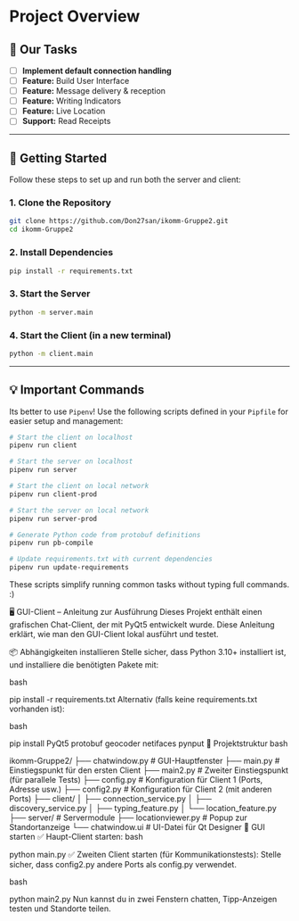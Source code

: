 # Project Overview

## 🚀 Our Tasks

- [ ] **Implement default connection handling**
- [ ] **Feature:** Build User Interface
- [ ] **Feature:** Message delivery & reception
- [ ] **Feature:** Writing Indicators
- [ ] **Feature:** Live Location
- [ ] **Support:** Read Receipts

---

## 📝 Getting Started

Follow these steps to set up and run both the server and client:

### 1. Clone the Repository
```bash
git clone https://github.com/Don27san/ikomm-Gruppe2.git
cd ikomm-Gruppe2
```

### 2. Install Dependencies

```bash
pip install -r requirements.txt
```

### 3. Start the Server

```bash
python -m server.main
```

### 4. Start the Client (in a new terminal)

```bash
python -m client.main
```

---

## 💡 Important Commands

Its better to use `Pipenv`! Use the following scripts defined in your `Pipfile` for easier setup and management:

```bash
# Start the client on localhost
pipenv run client

# Start the server on localhost
pipenv run server

# Start the client on local network
pipenv run client-prod

# Start the server on local network
pipenv run server-prod

# Generate Python code from protobuf definitions
pipenv run pb-compile

# Update requirements.txt with current dependencies
pipenv run update-requirements
```

These scripts simplify running common tasks without typing full commands. :)





🖥️ GUI-Client – Anleitung zur Ausführung
Dieses Projekt enthält einen grafischen Chat-Client, der mit PyQt5 entwickelt wurde. Diese Anleitung erklärt, wie man den GUI-Client lokal ausführt und testet.

📦 Abhängigkeiten installieren
Stelle sicher, dass Python 3.10+ installiert ist, und installiere die benötigten Pakete mit:

bash

pip install -r requirements.txt
Alternativ (falls keine requirements.txt vorhanden ist):

bash

pip install PyQt5 protobuf geocoder netifaces pynput
📁 Projektstruktur
bash

ikomm-Gruppe2/
├── chatwindow.py           # GUI-Hauptfenster
├── main.py                 # Einstiegspunkt für den ersten Client
├── main2.py                # Zweiter Einstiegspunkt (für parallele Tests)
├── config.py               # Konfiguration für Client 1 (Ports, Adresse usw.)
├── config2.py              # Konfiguration für Client 2 (mit anderen Ports)
├── client/
│   ├── connection_service.py
│   ├── discovery_service.py
│   ├── typing_feature.py
│   └── location_feature.py
├── server/                 # Servermodule
├── locationviewer.py       # Popup zur Standortanzeige
└── chatwindow.ui           # UI-Datei für Qt Designer
🚀 GUI starten
✅ Haupt-Client starten:
bash

python main.py
✅ Zweiten Client starten (für Kommunikationstests):
Stelle sicher, dass config2.py andere Ports als config.py verwendet.

bash

python main2.py
Nun kannst du in zwei Fenstern chatten, Tipp-Anzeigen testen und Standorte teilen.
